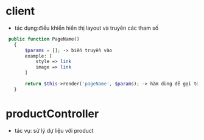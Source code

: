 # client

-   tác dụng:điều khiển hiển thị layout và truyên các tham số

```php
 public function PageName()
   {
       $params = []; -> biến truyền vào
       example: [
           style => link
           image => link
       ]

       return $this->render('pageName', $params); -> hàm dùng đẻ gọi tới router -> render ra view
   }
```

# productController

-   tác vụ: sử lý dự liệu với product
